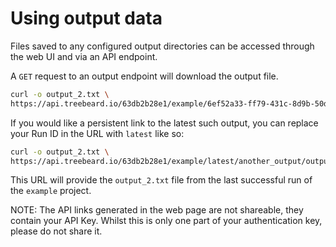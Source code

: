 # Using output data

Files saved to any configured output directories can be accessed through the web UI and via an API endpoint.

A `GET` request to an output endpoint will download the output file.

```bash
curl -o output_2.txt \
https://api.treebeard.io/63db2b28e1/example/6ef52a33-ff79-431c-8d9b-50d66902eaad/another_output/output_2.txt\?api_key\=xxxxxxxxxx
```

If you would like a persistent link to the latest such output, you can replace your Run ID in the URL with `latest` like so:

```bash
curl -o output_2.txt \
https://api.treebeard.io/63db2b28e1/example/latest/another_output/output_2.txt\?api_key\=xxxxxxxxxx
```

This URL will provide the `output_2.txt` file from the last successful run of the `example` project.

NOTE: The API links generated in the web page are not shareable, they contain your API Key. Whilst this is only one part of your authentication key, please do not share it.
